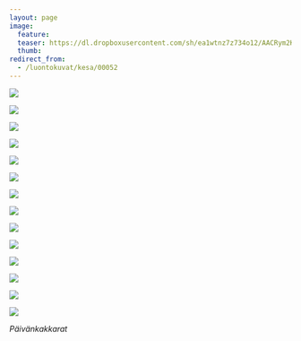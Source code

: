 ```yaml
---
layout: page
image:
  feature:
  teaser: https://dl.dropboxusercontent.com/sh/ea1wtnz7z734o12/AACRym2K07dCSKDvF1ZWgMAja/luontokuvat/kes%C3%A4/8/DS32323-245px.jpg
  thumb:
redirect_from:
  - /luontokuvat/kesa/00052
---
```


[![](https://dl.dropboxusercontent.com/sh/ea1wtnz7z734o12/AAALanMtPbcJwxmfG90bWT5ta/luontokuvat/kes%C3%A4/8/DS32181-800px.jpg)](https://dl.dropboxusercontent.com/sh/ea1wtnz7z734o12/AACkDA6qGAF7FtUFXT33PQmna/luontokuvat/kes%C3%A4/8/DS32181.jpg)

[![](https://dl.dropboxusercontent.com/sh/ea1wtnz7z734o12/AADtqeLgJN6zWOwx6w6VQBfFa/luontokuvat/kes%C3%A4/8/DS32182-800px.jpg)](https://dl.dropboxusercontent.com/sh/ea1wtnz7z734o12/AABsnx6buHAk32TmUPRWVw2ya/luontokuvat/kes%C3%A4/8/DS32182.jpg)

[![](https://dl.dropboxusercontent.com/sh/ea1wtnz7z734o12/AAAn-j-1C36Na60eldnrBd0ba/luontokuvat/kes%C3%A4/8/DS32185-800px.jpg)](https://dl.dropboxusercontent.com/sh/ea1wtnz7z734o12/AAAhGIHDdI9U4PgmFHmujX0pa/luontokuvat/kes%C3%A4/8/DS32185.jpg)

[![](https://dl.dropboxusercontent.com/sh/ea1wtnz7z734o12/AABxZy5HnfB1OKZ-qLzanu9aa/luontokuvat/kes%C3%A4/8/DS32186-800px.jpg)](https://dl.dropboxusercontent.com/sh/ea1wtnz7z734o12/AABElRi0rgU-NM8P6Xmv4rdQa/luontokuvat/kes%C3%A4/8/DS32186.jpg)

[![](https://dl.dropboxusercontent.com/sh/ea1wtnz7z734o12/AADySV82xxI-QWCHoqOJmr-Pa/luontokuvat/kes%C3%A4/8/DS32204-800px.jpg)](https://dl.dropboxusercontent.com/sh/ea1wtnz7z734o12/AABfZO7ucKVHsVSGlWCfW5vca/luontokuvat/kes%C3%A4/8/DS32204.jpg)

[![](https://dl.dropboxusercontent.com/sh/ea1wtnz7z734o12/AAD8BzVKdRHTDCmnsjrrFpE2a/luontokuvat/kes%C3%A4/8/DS32212-800px.jpg)](https://dl.dropboxusercontent.com/sh/ea1wtnz7z734o12/AADViFIhiHOTBTHbMX-dYKJ2a/luontokuvat/kes%C3%A4/8/DS32212.jpg)

[![](https://dl.dropboxusercontent.com/sh/ea1wtnz7z734o12/AADHw9bst8bplUoAmhGoWdgWa/luontokuvat/kes%C3%A4/8/DS32234-800px.jpg)](https://dl.dropboxusercontent.com/sh/ea1wtnz7z734o12/AABVpZ9tRQ7WQnlCbqvsRviFa/luontokuvat/kes%C3%A4/8/DS32234.jpg)

[![](https://dl.dropboxusercontent.com/sh/ea1wtnz7z734o12/AACG2kOeuLEpDa4nn_iJdBEfa/luontokuvat/kes%C3%A4/8/DS32235-800px.jpg)](https://dl.dropboxusercontent.com/sh/ea1wtnz7z734o12/AAA33PEHOvsjJWa3pDHqPO4ma/luontokuvat/kes%C3%A4/8/DS32235.jpg)

[![](https://dl.dropboxusercontent.com/sh/ea1wtnz7z734o12/AADpSfoe1X8U8CgwuQG1F6xba/luontokuvat/kes%C3%A4/8/DS32236-800px.jpg)](https://dl.dropboxusercontent.com/sh/ea1wtnz7z734o12/AABDQyD7LRhrJrIsVwljVXama/luontokuvat/kes%C3%A4/8/DS32236.jpg)

[![](https://dl.dropboxusercontent.com/sh/ea1wtnz7z734o12/AACYcf7AzUs_cj1heoEjE7Apa/luontokuvat/kes%C3%A4/8/DS32237-800px.jpg)](https://dl.dropboxusercontent.com/sh/ea1wtnz7z734o12/AACHY-nwDr57w6m2jku5asn-a/luontokuvat/kes%C3%A4/8/DS32237.jpg)

[![](https://dl.dropboxusercontent.com/sh/ea1wtnz7z734o12/AACMdwUy2SbqKkMGiz6AEc11a/luontokuvat/kes%C3%A4/8/DS32241-800px.jpg)](https://dl.dropboxusercontent.com/sh/ea1wtnz7z734o12/AAD0iBXeCXUCIT9AhBb2WxKxa/luontokuvat/kes%C3%A4/8/DS32241.jpg)

[![](https://dl.dropboxusercontent.com/sh/ea1wtnz7z734o12/AADsHvP3tEBMBEOxtFOnO1h6a/luontokuvat/kes%C3%A4/8/DS32232-800px.jpg)](https://dl.dropboxusercontent.com/sh/ea1wtnz7z734o12/AAA9mkMFXZxqfvKG27R5hCfNa/luontokuvat/kes%C3%A4/8/DS32232.jpg)

[![](https://dl.dropboxusercontent.com/sh/ea1wtnz7z734o12/AACimnnCbwuKACMoK59e1knWa/luontokuvat/kes%C3%A4/8/DS32323-800px.jpg)](https://dl.dropboxusercontent.com/sh/ea1wtnz7z734o12/AAD5T7IAM10GSquW38h49Qhqa/luontokuvat/kes%C3%A4/8/DS32323.jpg)

[![](https://dl.dropboxusercontent.com/sh/ea1wtnz7z734o12/AADcCekh1hJDsxl61Rjsb7h-a/luontokuvat/kes%C3%A4/8/DS32324-800px.jpg)](https://dl.dropboxusercontent.com/sh/ea1wtnz7z734o12/AABnPeYLiKYmpzxgBf93rk13a/luontokuvat/kes%C3%A4/8/DS32324.jpg)

*Päivänkakkarat*
